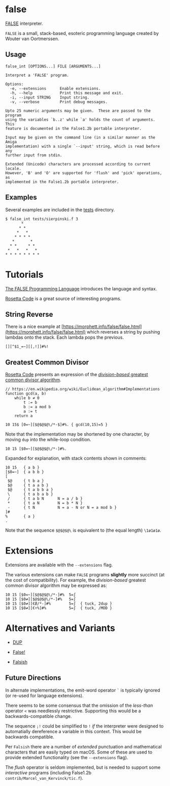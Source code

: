 # false

[FALSE](https://strlen.com/false-language/) interpreter.

`FALSE` is a small, stack-based, esoteric programming language created by Wouter van Oortmerssen.

## Usage

```
false_int [OPTIONS...] FILE [ARGUMENTS...]

Interpret a 'FALSE' program.

Options:
  -e, --extensions      Enable extensions.
  -h, --help            Print this message and exit.
  -i, --input STRING    Input string.
  -v, --verbose         Print debug messages.

Upto 25 numeric arguments may be given.  These are passed to the program
using the variables `b..z' while `a' holds the count of arguments.  This
feature is documented in the False1.2b portable interpreter.

Input may be given on the command line (in a similar manner as the Amiga
implementation) with a single `--input' string, which is read before any
further input from stdin.

Extended (Unicode) characters are processed according to current locale.
However, 'B' and 'O' are supported for 'flush' and 'pick' operations, as
implemented in the False1.2b portable interpreter.
```

## Examples

Several examples are included in the [tests](tests) directory.

```shell
$ false_int tests/sierpinski.f 3
       *
      * *
     *   *
    * * * *
   *       *
  * *     * *
 *   *   *   *
* * * * * * * *
```


# Tutorials

[The FALSE Programming Language](https://strlen.com/files/lang/false/false.txt) introduces the language and syntax.

[Rosetta Code](https://rosettacode.org/wiki/Category:FALSE) is a great source of interesting programs.

## String Reverse

There is a nice example at [https://morphett.info/false/false.html](https://morphett.info/false/false.html) which reverses a string by pushing lambdas onto the stack.
Each lambda pops the previous.

```
[][^$1_=~][[,!]]#%!
```

## Greatest Common Divisor

[Rosetta Code](https://rosettacode.org/wiki/Greatest_common_divisor#FALSE) presents an expression of the [*division-based* greatest common divisor algorithm](https://en.wikipedia.org/wiki/Euclidean_algorithm#Implementations).

```
// https://en.wikipedia.org/wiki/Euclidean_algorithm#Implementations
function gcd(a, b)
    while b ≠ 0
        t := b
        b := a mod b
        a := t
    return a
```

```
10 15$ [0=~][$@$@$@\/*-$]#%. { gcd(10,15)=5 }
```

Note that the implementation may be shortened by one character, by moving `dup` into the while-loop condition.

```
10 15 [$0=~][$@$@$@\/*-]#%.
```

Expanded for explanation, with stack contents shown in comments:

```
10 15   { a b }
[$0=~]  { a b b }
[
 $@     { t b a }
 $@     { t a a b }
 $@     { t a b b a }
 \      { t a b a b }
 /      { t a b N      N = a / b }
 *      { t a N        N = b * N }
 -      { t N          N = a - N or N = a mod b }
]#
%       { a }
.
```

Note that the sequence `$@$@$@\` is equivalent to (the equal length) `\1ø1ø1ø`.


# Extensions

Extensions are available with the ``--extensions`` flag.

The various extensions can make `FALSE` programs **slightly** more succinct (at the cost of compatibility).
For example, the *division-based* greatest common divisor algorithm may be expressed as:

```
10 15 [$0=~][$@$@$@\/*-]#%  5=∫
10 15 [$0≠][$@$@$@\/*-]#%   5=∫
10 15 [$0≠][€Ø/*-]#%        5=∫  { tuck, 2dup }
10 15 [$0≠][€÷%]#%          5=∫  { tuck, /MOD }
```


# Alternatives and Variants

* [DUP](https://esolangs.org/wiki/DUP)

* [False!](http://www.nsl.com/papers/false.htm)

* [Falsish](https://esolangs.org/wiki/Falsish)

## Future Directions

In alternate implementations, the emit-word operator `` ` `` is typically ignored (or re-used for language extensions).

There seems to be some consensus that the omission of the *less-than* operator `<` was needlessly restrictive.
Supporting this would be a backwards-compatible change.

The sequence `;!` could be simplified to `!` *if* the interpreter were designed to automatially dereference a variable in this context.
This would be backwards compatible.

Per `Falsish` there are a number of *extended* punctuation and mathematical characters that are easily typed on macOS.
Some of these are used to provide extended functionality (see the ``--extensions`` flag).

The *flush* operator is seldom implemented, but is needed to support some *interactive* programs (including False1.2b `contrib/Marcel_van_Kervinck/tic.f`).

